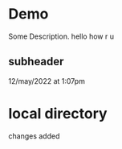 # Demo

Some Description.
hello how r u

## subheader
12/may/2022 at 1:07pm

# local directory
changes added
